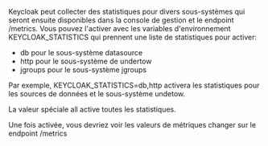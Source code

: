 Keycloak peut collecter des statistiques pour divers sous-systèmes qui seront 
ensuite disponibles dans la console de gestion et le endpoint /metrics. 
Vous pouvez l'activer avec les variables d'environnement KEYCLOAK_STATISTICS qui 
prennent une liste de statistiques pour activer:

- db pour le sous-système datasource
- http pour le sous-système de undertow
- jgroups pour le sous-système jgroups

Par exemple, KEYCLOAK_STATISTICS=db,http activera les statistiques pour 
les sources de données et le sous-système undetow.

La valeur spéciale all active toutes les statistiques.

Une fois activée, vous devriez voir les valeurs de métriques changer sur le endpoint /metrics 
